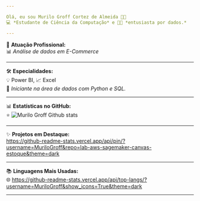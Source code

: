 ```yaml
---

Olá, eu sou Murilo Groff Cortez de Almeida 🤟🏻  
💻 *Estudante de Ciência da Computação* e 👨‍💻 *entusiasta por dados.*

---
```


🎯 **Atuação Profissional:**  
📊 *Análise de dados em E-Commerce*

---

🛠️ **Especialidades:**  
💡 Power BI, 📈 Excel  
🐍 *Iniciante na área de dados com Python e SQL.*

---

📊 **Estatísticas no GitHub:**  
⭐ ![Murilo Groff Github stats](https://github-readme-stats.vercel.app/api?username=MuriloGroff&show_icons=True&theme=dark)

---

✨ **Projetos em Destaque:**  
https://github-readme-stats.vercel.app/api/pin/?username=MuriloGroff&repo=lab-aws-sagemaker-canvas-estoque&theme=dark

---

📚 **Linguagens Mais Usadas:**  
🌐 https://github-readme-stats.vercel.app/api/top-langs/?username=MuriloGroff&show_icons=True&theme=dark

---


